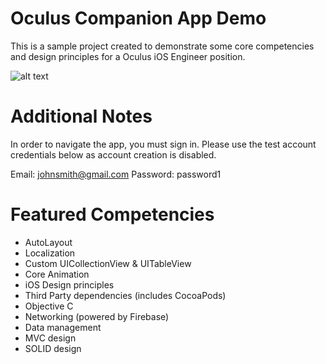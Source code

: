 # Oculus Companion App Demo
This is a sample project created to demonstrate some core competencies and design principles for a Oculus iOS Engineer position.

![alt text](https://github.com/jwells18/Oculus/blob/master/OculusPreviewGIF.gif)

# Additional Notes

In order to navigate the app, you must sign in. Please use the test account credentials below as account creation is disabled.

Email: johnsmith@gmail.com
Password: password1

# Featured Competencies

- AutoLayout
- Localization
- Custom UICollectionView & UITableView
- Core Animation
- iOS Design principles
- Third Party dependencies (includes CocoaPods)
- Objective C
- Networking (powered by Firebase)
- Data management 
- MVC design
- SOLID design
